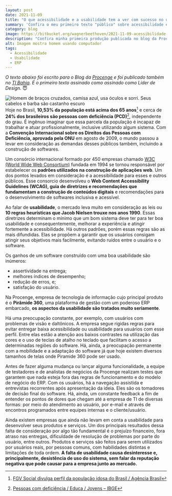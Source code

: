 ```yaml
---
layout: post
date: 2021-11-09
title: "O que acessibilidade e a usabilidade tem a ver com sucesso no uso de softwares de gestão"
summary: 'Confira o meu primeiro texto "público" sobre acessibilidade e com visibilidade fora do da minha bolha'
category: blog
image: https://bitbucket.org/wagnerbeethoven/2021-11-09-acessibilidade-usabilidade/raw/45e3807581a2f18a51fe4fe556b29770ef3e2a76/acessibilidade-usabilidade.jpg
description: "Confira minha primeira produção publicada no blog da Procenge/TI Bahia"
alt: Imagem mostra homem usando computador
tags:
  - Acessibilidade
  - Usabilidade
  - ERP
---
```


_O texto abaixo foi escrito para o Blog da [Procenge](https://procenge.com.br/acessibilidade-e-usabilidade-sucesso-no-uso-de-softwares-de-gestao/) e foi publicado também no [TI Bahia](http://tibahia.com/artigos/o-que-acessibilidade-e-a-usabilidade-tem-a-ver-com-sucesso-no-uso-de-softwares-de-gestao/). É o primeiro texto assinado como assinado como Líder de Design._ 😇

<img class="float-left me-md-2 me-0 mb-2 mb-md-0 col-12 col-md-6 img-thumbnail d-inline" alt="Homem de braços cruzados, camisa azul, usa óculos e sorri. Seus cabelos e barba são castanho escuro" style="float: left" src="https://bitbucket.org/wagnerbeethoven/2021-11-09-acessibilidade-usabilidade/raw/71df1b16e814acc54e472782ef9809dedacdaa9e/wagner-beethoven-procenge-770.jpg">

Hoje no Brasil, **10,53% da população está acima dos 65 anos**[^1] e cerca de **24% dos brasileiros são pessoas com deficiência (PCD)**[^2], independente do grau. É ingênuo imaginar que essa parcela da população é incapaz de trabalhar e atuar profissionalmente, inclusive utilizando algum sistema. Com a **Convenção Internacional sobre os Direitos das Pessoas com Deficiência, aprovada pela ONU** em agosto de 2009, o mundo passou a levar em consideração as demandas desses públicos também, incluindo a construção de softwares.

Um consórcio internacional formado por 450 empresas chamado [W3C (World Wide Web Consortium)](https://www.w3.org/Consortium/) fundada em 1994 se tornou responsável por estabelecer os **padrões utilizados na construção de aplicações web**. Um dos pontos levados em consideração é a acessibilidade para esses e outros públicos. Esse consorcio desenvolveu o **Web Content Accessibility Guidelines (WCAG), guia de diretrizes e recomendações que fundamentam a construção de conteúdos digitais** e recomendações para o desenvolvimento de softwares inclusiva e acessível.

Ao falar de **usabilidade**, o mercado leva muito em consideração as leis ou **10 regras heurísticas que Jacob Nielsen trouxe nos anos 1990**. Essas diretrizes determinam o mínimo que um bom sistema deve ter para ter boa usabilidade e consequentemente, melhorar a experiência e atingir fortemente a acessibilidade. Há outros padrões, porém essas regras são as mais difundidas. Elas se propõem a garantir que os usuários consigam atingir seus objetivos mais facilmente, evitando ruídos entre o usuário e o software.

Os ganhos de um software construído com uma boa usabilidade são inúmeros:
- assertividade na entrega; 
- melhores índices de desempenho; 
- redução de erros, e;
- satisfação do usuário. 


Na Procenge, empresa de tecnologia de informação cujo principal produto é o **Pirâmide 360**, uma plataforma de gestão com um poderoso ERP embarcado, **os aspectos da usabilidade são tratados muito seriamente**.

Há uma preocupação constante, por exemplo, com usuários com problemas de visão e daltônicos. A empresa segue rígidas regras para evitar entregar baixa acessibilidade ou usabilidade para usuários com esse perfil. Entre elas estão a atenção aos baixos contrastes na utilização das cores e o uso de teclas de atalho no teclado que facilitam o acesso a determinadas regiões do software. Há, ainda, a preocupação permanente com a mobilidade e a adaptação do software já que hoje existem diversos tamanhos de telas onde Piramide 360 pode ser usado.

Antes de fazer alguma mudança ou lançar alguma funcionalidade, a equipe de testadores e de analistas de negócios da Procenge realizam testes que garantem que nada esteja fora das regras de funcionamento e do modelo de negócio do ERP.  Com os usuários, há a navegação assistida e entrevistas recorrentes após apresentação da ideia. Eles são os tomadores de decisão final do software. Há, ainda, um constante feedback a fim de entender os pontos de dores que chegam até a empresa de TI de diversas formas: por meio do atendimento ao usuário, por e-mail e através de encontros programados entre equipes internas e o cliente/usuário.

Ainda existem empresas que ainda não levam em conta a usabilidade para desenvolver seus produtos e serviços. Um dos principais resultados dessa falta de consideração por algo tão fundamental é o prejuízo financeiro, fora atraso nas entregas, dificuldade de resolução de problemas por parte do usuário, entre outros. Produtos e serviços são feitos para serem utilizados por usuários reais, por pessoas comuns, com habilidades distintas e limitações de toda ordem. **A falta de usabilidade causa desinteresse e, principalmente, desistência de uso do sistema, sem falar da reputação negativa que pode causar para a empresa junto ao mercado.**

[^1]: [FGV Social divulga perfil da população idosa do Brasil / Agência Brasil](https://agenciabrasil.ebc.com.br/saude/noticia/2020-04/brasileiros-com-65-anos-ou-mais-sao-10-53-da-populacao-diz-FGV)
[^2]: [Pessoas com deficiência / Educa / Jovens – IBGE](https://educa.ibge.gov.br/jovens/conheca-o-brasil/populacao/20551-pessoas-com-deficiencia.html)
